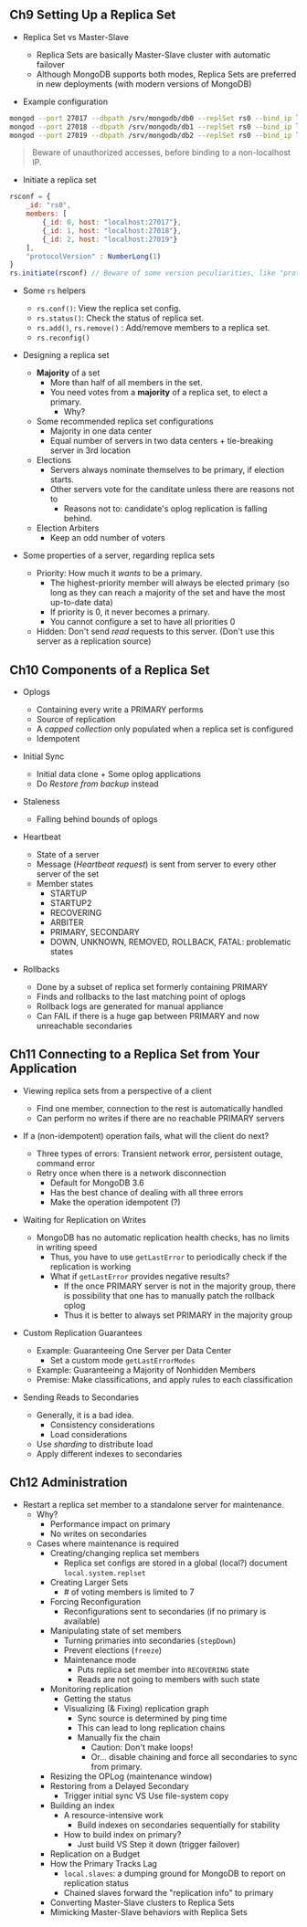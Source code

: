 ## Ch9 Setting Up a Replica Set

- Replica Set vs Master-Slave
  - Replica Sets are basically Master-Slave cluster with automatic failover
  - Although MongoDB supports both modes, Replica Sets are preferred in new deployments (with modern versions of MongoDB)


- Example configuration

```bash
mongod --port 27017 --dbpath /srv/mongodb/db0 --replSet rs0 --bind_ip localhost,<hostname(s)|ip address(es)>
mongod --port 27018 --dbpath /srv/mongodb/db1 --replSet rs0 --bind_ip localhost,<hostname(s)|ip address(es)>
mongod --port 27019 --dbpath /srv/mongodb/db2 --replSet rs0 --bind_ip localhost,<hostname(s)|ip address(es)>
```

> Beware of unauthorized accesses, before binding to a non-localhost IP.

- Initiate a replica set

```js
rsconf = {
    _id: "rs0",
    members: [
        {_id: 0, host: "localhost:27017"},
        {_id: 1, host: "localhost:27018"},
        {_id: 2, host: "localhost:27019"}
    ],
    "protocolVersion" : NumberLong(1)
}
rs.initiate(rsconf) // Beware of some version peculiarities, like "protocolVersion"
```

- Some `rs` helpers
  - `rs.conf()`: View the replica set config.
  - `rs.status()`: Check the status of replica set.
  - `rs.add()`, `rs.remove()` : Add/remove members to a replica set.
  - `rs.reconfig()`

- Designing a replica set
  - **Majority** of a set
    - More than half of all members in the set.
    - You need votes from a **majority** of a replica set, to elect a primary.
      - Why?
  - Some recommended replica set configurations
    - Majority in one data center
    - Equal number of servers in two data centers + tie-breaking server in 3rd location
  - Elections
    - Servers always nominate themselves to be primary, if election starts.
    - Other servers vote for the canditate unless there are reasons not to
      - Reasons not to: candidate's oplog replication is falling behind.
  - Election Arbiters
    - Keep an odd number of voters

- Some properties of a server, regarding replica sets
  - Priority: How much it *wants* to be a primary.
    - The highest-priority member will always be elected primary (so long as they can reach
      a majority of the set and have the most up-to-date data)
    - If priority is 0, it never becomes a primary.
    - You cannot configure a set to have all priorities 0
  - Hidden: Don't send *read* requests to this server. (Don't use this server as a replication source)



## Ch10 Components of a Replica Set

- Oplogs
  - Containing every write a PRIMARY performs
  - Source of replication
  - A *capped collection* only populated when a replica set is configured
  - Idempotent

- Initial Sync
  - Initial data clone + Some oplog applications
  - Do *Restore from backup* instead

- Staleness
  - Falling behind bounds of oplogs

- Heartbeat
  - State of a server
  - Message (*Heartbeat request*) is sent from server to every other server of the set
  - Member states
    - STARTUP
    - STARTUP2
    - RECOVERING
    - ARBITER
    - PRIMARY, SECONDARY
    - DOWN, UNKNOWN, REMOVED, ROLLBACK, FATAL: problematic states

- Rollbacks
  - Done by a subset of replica set formerly containing PRIMARY
  - Finds and rollbacks to the last matching point of oplogs
  - Rollback logs are generated for manual appliance
  - Can FAIL if there is a huge gap between PRIMARY and now unreachable secondaries



## Ch11 Connecting to a Replica Set from Your Application

- Viewing replica sets from a perspective of a client

  - Find one member, connection to the rest is automatically handled
  - Can perform no writes if there are no reachable PRIMARY servers
- If a (non-idempotent) operation fails, what will the client do next?

  - Three types of errors: Transient network error, persistent outage, command error
  - Retry once when there is a network disconnection
    - Default for MongoDB 3.6
    - Has the best chance of dealing with all three errors
    - Make the operation idempotent (?)
- Waiting for Replication on Writes

  - MongoDB has no automatic replication health checks, has no limits in writing speed
    - Thus, you have to use `getLastError` to periodically check if the replication is working
    - What if `getLastError` provides negative results?
      - If the once PRIMARY server is not in the majority group, there is possibility that one has to manually patch the rollback oplog
      - Thus it is better to always set PRIMARY in the majority group
- Custom Replication Guarantees
  - Example: Guaranteeing One Server per Data Center
    - Set a custom mode `getLastErrorModes`
  - Example: Guaranteeing a Majority of Nonhidden Members
  - Premise: Make classifications, and apply rules to each classification
- Sending Reads to Secondaries
  - Generally, it is a bad idea.
    - Consistency considerations
    - Load considerations
  - Use *sharding* to distribute load
  - Apply different indexes to secondaries



## Ch12 Administration
- Restart a replica set member to a standalone server for maintenance.
  - Why?
    - Performance impact on primary
    - No writes on secondaries
  - Cases where maintenance is required
    - Creating/changing replica set members
      - Replica set configs are stored in a global (local?) document `local.system.replset`
    - Creating Larger Sets
      - \# of voting members is limited to 7
    - Forcing Reconfiguration
      - Reconfigurations sent to secondaries (if no primary is available)
    - Manipulating state of set members
      - Turning primaries into secondaries (`stepDown`)
      - Prevent elections (`freeze`)
      - Maintenance mode
        - Puts replica set member into `RECOVERING` state
        - Reads are not going to members with such state
    - Monitoring replication
      - Getting the status
      - Visualizing (& Fixing) replication graph
        - Sync source is determined by ping time
        - This can lead to long replication chains
        - Manually fix the chain
          - Caution: Don't make loops!
          - Or... disable chaining and force all secondaries to sync from primary.
    - Resizing the OPLog (maintenance window)
    - Restoring from a Delayed Secondary
      - Trigger initial sync VS Use file-system copy
    - Building an index
      - A resource-intensive work
        - Build indexes on secondaries sequentially for stability
      - How to build index on primary?
        - Just build VS Step it down (trigger failover)
    - Replication on a Budget
    - How the Primary Tracks Lag
      - `local.slaves`: a dumping ground for MongoDB to
        report on replication status
      - Chained slaves forward the "replication info" to primary
    - Converting Master-Slave clusters to Replica Sets
    - Mimicking Master-Slave behaviors with Replica Sets


